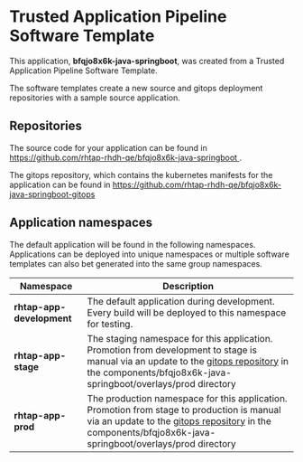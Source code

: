 # Trusted Application Pipeline Software Template

This application, **bfqjo8x6k-java-springboot**, was created from a Trusted Application Pipeline Software Template.

The software templates create a new source and gitops deployment repositories with a sample source application. 

## Repositories

The source code for your application can be found in [https://github.com/rhtap-rhdh-qe/bfqjo8x6k-java-springboot ](https://github.com/rhtap-rhdh-qe/bfqjo8x6k-java-springboot ).
 
The gitops repository, which contains the kubernetes manifests for the application can be found in 
[https://github.com/rhtap-rhdh-qe/bfqjo8x6k-java-springboot-gitops ](https://github.com/rhtap-rhdh-qe/bfqjo8x6k-java-springboot-gitops ) 

## Application namespaces 

The default application will be found in the following namespaces. Applications can be deployed into unique namespaces or multiple software templates can also bet generated into the same group namespaces.  

|  Namespace   |  Description   |  
| -------- | -------- |   
| **rhtap-app-development** | The default application during development. Every build will be deployed to this namespace for testing. | 
| **rhtap-app-stage** | The staging namespace for this application. Promotion from development to stage is manual via an update to the [gitops repository](https://github.com/rhtap-rhdh-qe/bfqjo8x6k-java-springboot-gitops ) in the components/bfqjo8x6k-java-springboot/overlays/prod directory |  
| **rhtap-app-prod** | The production namespace for this application. Promotion from stage to production is manual via an update to the [gitops repository](https://github.com/rhtap-rhdh-qe/bfqjo8x6k-java-springboot-gitops ) in the components/bfqjo8x6k-java-springboot/overlays/prod directory | 